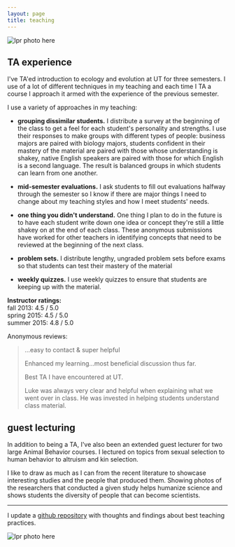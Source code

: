 ```yaml
---
layout: page
title: teaching
---
```


![lpr photo here](../files/teaching1.jpg)

## TA experience

I've TA'ed introduction to ecology and evolution at UT for three semesters. I use of a lot of different techniques in my teaching and each time I TA a course I approach it armed with the experience of the previous semester.

I use a variety of approaches in my teaching:

* __grouping dissimilar students.__ I distribute a survey at the beginning of the class to get a feel for each student's personality and strengths. I use their responses to make groups with different types of people: business majors are paired with biology majors, students confident in their mastery of the material are paired with those whose understanding is shakey, native English speakers are paired with those for which English is a second language. The result is balanced groups in which students can learn from one another.

* __mid-semester evaluations.__ I ask students to fill out evaluations halfway through the semester so I know if there are major things I need to change about my teaching styles and how I meet students' needs.

* __one thing you didn't understand.__ One thing I plan to do in the future is to have each student write down one idea or concept they're still a little shakey on at the end of each class. These anonymous submissions have worked for other teachers in identifying concepts that need to be reviewed at the beginning of the next class.

* __problem sets.__ I distribute lengthy, ungraded problem sets before exams so that students can test their mastery of the material

* __weekly quizzes.__ I use weekly quizzes to ensure that students are keeping up with the material.


__Instructor ratings:__    
fall 2013: 4.5 / 5.0  
spring 2015: 4.5 / 5.0   
summer 2015: 4.8 / 5.0    

Anonymous reviews:

> …easy to contact & super helpful
>
> Enhanced my learning…most beneficial discussion thus far.
>
> Best TA I have encountered at UT.
>
> Luke was always very clear and helpful when explaining what we went over in class. He was invested in helping students understand class material.

## guest lecturing

In addition to being a TA, I've also been an extended guest lecturer for two large Animal Behavior courses. I lectured on topics from sexual selection to human behavior to altruism and kin selection. 

I like to draw as much as I can from the recent literature to showcase interesting studies and the people that produced them. Showing photos of the researchers that conducted a given study helps humanize science and shows students the diversity of people that can become scientists. 

------------------

I update a [github repository](https://github.com/lukereding/teaching) with thoughts and findings about best teaching practices.


![lpr photo here](../files/teaching2.jpg)